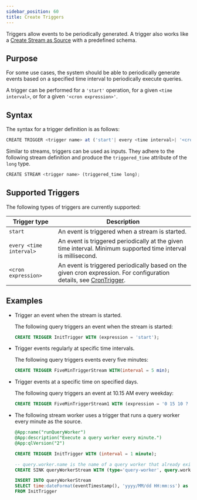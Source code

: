 ```yaml
---
sidebar_position: 60
title: Create Triggers
---
```


Triggers allow events to be periodically generated. A trigger also works like a [Create Stream as Source](stream-source) with a predefined schema.

## Purpose

For some use cases, the system should be able to periodically generate events based on a specified time interval to periodically execute queries.

A trigger can be performed for a `'start'` operation, for a given `<time interval>`, or for a given `'<cron expression>'`.

## Syntax

The syntax for a trigger definition is as follows:

```js
CREATE TRIGGER <trigger name> at ('start'| every <time interval>| '<cron expression>');
```

Similar to streams, triggers can be used as inputs. They adhere to the following stream definition and produce the `triggered_time` attribute of the `long` type.

```js
CREATE STREAM <trigger name> (triggered_time long);
```

## Supported Triggers

The following types of triggers are currently supported:

|Trigger type| Description|
|-------------|-----------|
|`start`| An event is triggered when a stream is started.|
|`every <time interval>`| An event is triggered periodically at the given time interval. Minimum supported time interval is millisecond. |
|`<cron expression>`| An event is triggered periodically based on the given cron expression. For configuration details, see [CronTrigger](http://www.quartz-scheduler.org/documentation/quartz-2.1.7/tutorials/tutorial-lesson-06.html). |

## Examples

- Trigger an event when the stream is started.
  
  The following query triggers an event when the stream is started:

  ```sql
  CREATE TRIGGER InitTrigger WITH (expression = 'start');
  ```

- Trigger events regularly at specific time intervals.

  The following query triggers events every five minutes:

  ```sql
  CREATE TRIGGER FiveMinTriggerStream WITH(interval = 5 min);
  ```

- Trigger events at a specific time on specified days.

  The following query triggers an event at 10.15 AM every weekday:

  ```sql
  CREATE TRIGGER FiveMinTriggerStream1 WITH (expression = '0 15 10 ? * MON-FRI');
  ```

- The following stream worker uses a trigger that runs a query worker every minute as the source.

  ```sql
  @App:name("runQueryWorker")
  @App:description("Execute a query worker every minute.")
  @App:qlVersion("2")

  CREATE TRIGGER InitTrigger WITH (interval = 1 minute);

  -- query.worker.name is the name of a query worker that already exists in the GeoFabric.
  CREATE SINK queryWorkerStream WITH (type='query-worker', query.worker.name='queryWorkerSample')(startTime string);

  INSERT INTO queryWorkerStream
  SELECT time:dateFormat(eventTimestamp(), 'yyyy/MM/dd HH:mm:ss') as startTime
  FROM InitTrigger
  ```
